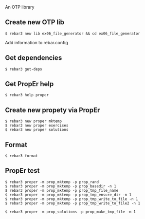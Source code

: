 An OTP library

Create new OTP lib
-----
    $ rebar3 new lib ex06_file_generator && cd ex06_file_generator

Add information to rebar.config


Get dependencies
-----
    $ rebar3 get-deps


Get PropEr help
-----
    $ rebar3 help proper


Create new propety via PropEr
-----
    $ rebar3 new proper mktemp
    $ rebar3 new proper exercises
	$ rebar3 new proper solutions


Format
-----
    $ rebar3 format


PropEr test
-----
    $ rebar3 proper -m prop_mktemp -p prop_rand
	$ rebar3 proper -m prop_mktemp -p prop_basedir -n 1
	$ rebar3 proper -m prop_mktemp -p prop_tmp_file_name
	$ rebar3 proper -m prop_mktemp -p prop_tmp_ensure_dir -n 1
	$ rebar3 proper -m prop_mktemp -p prop_tmp_write_to_file -n 1
	$ rebar3 proper -m prop_mktemp -p prop_tmp_write_to_file2 -n 1
	
	$ rebar3 proper -m prop_solutions -p prop_make_tmp_file -n 1

